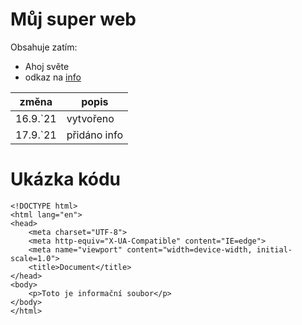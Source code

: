 # Můj super web
Obsahuje zatím:
* Ahoj světe
* odkaz na [info](info.html)

| změna  | popis |
| ------------- | ------------- |
| 16.9.`21 | vytvořeno  |
| 17.9.`21  | přidáno info  |

# Ukázka kódu
```
<!DOCTYPE html>
<html lang="en">
<head>
    <meta charset="UTF-8">
    <meta http-equiv="X-UA-Compatible" content="IE=edge">
    <meta name="viewport" content="width=device-width, initial-scale=1.0">
    <title>Document</title>
</head>
<body>
    <p>Toto je informační soubor</p>
</body>
</html>
```
